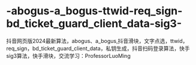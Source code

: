 # -abogus-a_bogus-ttwid-req_sign-bd_ticket_guard_client_data-sig3-
抖音网页版2024最新算法，abogus、a_bogus,抖音滑块，文字点选，ttwid，req_sign，bd_ticket_guard_client_data，私钥生成，抖音扫码登录算法，快手sig3算法，快手滑块，交流学习：ProfessorLuoMing
